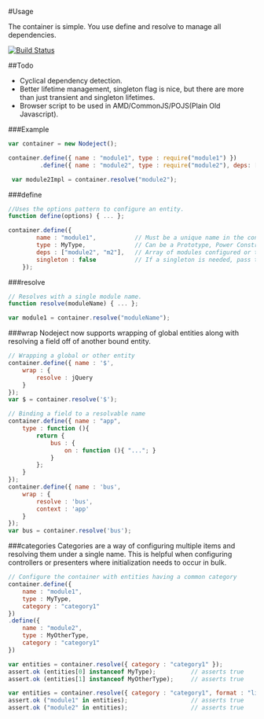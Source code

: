 #Usage

The container is simple.  You use define and resolve to manage all dependencies.

[![Build Status](https://travis-ci.org/LlamaSantos/Nodeject.png?branch=master)](https://travis-ci.org/LlamaSantos/Nodeject)

##Todo
- Cyclical dependency detection.
- Better lifetime management, singleton flag is nice, but there are more than just transient and singleton lifetimes.
- Browser script to be used in AMD/CommonJS/POJS(Plain Old Javascript).

###Example
```JavaScript
var container = new Nodeject();

container.define({ name : "module1", type : require("module1") })
         .define({ name : "module2", type : require("module2"), deps: ["module1"] });

 var module2Impl = container.resolve("module2");
```

###define
```JavaScript
//Uses the options pattern to configure an entity.
function define(options) { ... };

container.define({
        name : "module1",           // Must be a unique name in the container.
        type : MyType,              // Can be a Prototype, Power Constructor, String, or Array
        deps : ["module2", "m2"],   // Array of modules configured or to be configured in the container.
        singleton : false           // If a singleton is needed, pass true, default is false.
    });

```



###resolve
```JavaScript
// Resolves with a single module name.
function resolve(moduleName) { ... };

var module1 = container.resolve("moduleName");
```

###wrap
Nodeject now supports wrapping of global entities along with resolving a field off of another bound entity.
```JavaScript
// Wrapping a global or other entity
container.define({ name : '$', 
    wrap : {
        resolve : jQuery
    }
});
var $ = container.resolve('$');

// Binding a field to a resolvable name
container.define({ name : "app", 
    type : function (){
        return {
            bus : {
                on : function (){ "..."; }
            }
        };
    }
});
container.define({ name : 'bus', 
    wrap : {
        resolve : 'bus',
        context : 'app'
    }
});
var bus = container.resolve('bus');

```

###categories
Categories are a way of configuring multiple items and resolving them under a single name.  This is helpful when configuring
controllers or presenters where initialization needs to occur in bulk.
```JavaScript
// Configure the container with entities having a common category
container.define({
    name : "module1",
    type : MyType,
    category : "category1"
})
.define({
    name : "module2",
    type : MyOtherType,
    category : "category1"
})

var entities = container.resolve({ category : "category1" });
assert.ok (entities[0] instanceof MyType);          // asserts true
assert.ok (entities[1] instanceof MyOtherType);     // asserts true

var entities = container.resolve({ category : "category1", format : "literal" });
assert.ok ("module1" in entities);                  // asserts true
assert.ok ("module2" in entities);                  // asserts true
```
